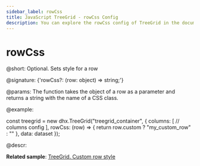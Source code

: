 ```yaml
---
sidebar_label: rowCss
title: JavaScript TreeGrid - rowCss Config 
description: You can explore the rowCss config of TreeGrid in the documentation of the DHTMLX JavaScript UI library. Browse developer guides and API reference, try out code examples and live demos, and download a free 30-day evaluation version of DHTMLX Suite.
---
```


# rowCss

@short: Optional. Sets style for a row

@signature: {'rowCss?: (row: object) => string;'}

@params:
The function takes the object of a row as a parameter and returns a string with the name of a CSS class.

@example:
<style>
    .my_custom_row {
        background: coral;
    }
</style>

const treegrid = new dhx.TreeGrid("treegrid_container", {
    columns: [
        // columns config
    ],
    rowCss: (row) => { return row.custom ? "my_custom_row" : "" },
    data: dataset
});

@descr:

**Related sample**: [TreeGrid. Custom row style](https://snippet.dhtmlx.com/3ojyoryn)

[comment]: # (@related: treegrid/configuration.md#row-style treegrid/initialization.md#initialize-treegrid)
